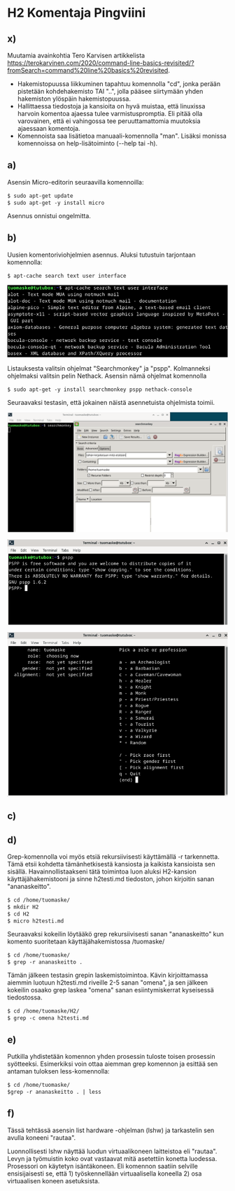 # H2 Komentaja Pingviini

## x)

Muutamia avainkohtia Tero Karvisen artikkelista https://terokarvinen.com/2020/command-line-basics-revisited/?fromSearch=command%20line%20basics%20revisited. 
- Hakemistopuussa liikkuminen tapahtuu komennolla "cd", jonka perään pistetään kohdehakemisto TAI "..", jolla pääsee siirtymään yhden hakemiston ylöspäin hakemistopuussa.
- Hallittaessa tiedostoja ja kansioita on hyvä muistaa, että linuxissa harvoin komentoa ajaessa tulee varmistuspromptia. Eli pitää olla varovainen, että ei vahingossa tee peruuttamattomia muutoksia ajaessaan komentoja.
- Komennoista saa lisätietoa manuaali-komennolla "man". Lisäksi monissa komennoissa on help-lisätoiminto (--help tai -h).

## a)

Asensin Micro-editorin seuraavilla komennoilla:

    $ sudo apt-get update
    $ sudo apt-get -y install micro

Asennus onnistui ongelmitta.

## b)

Uusien komentoriviohjelmien asennus. Aluksi tutustuin tarjontaan komennolla:

    $ apt-cache search text user interface

![apt-cache](H2/Apt-cache.png)

Listauksesta valitsin ohjelmat "Searchmonkey" ja "pspp". Kolmanneksi ohjelmaksi valitsin pelin Nethack. Asensin nämä ohjelmat komennolla

    $ sudo apt-get -y install searchmonkey pspp nethack-console

Seuraavaksi testasin, että jokainen näistä asennetuista ohjelmista toimii.

![Searchmonkey](H2/Searchmonkey.png)

![pspp](H2/pspp.png)

![Nethack](H2/Nethack.png)


## c)

## d)

Grep-komennolla voi myös etsiä rekursiivisesti käyttämällä -r tarkennetta. Tämä etsii kohdetta tämänhetkisestä kansiosta ja kaikista kansioista sen sisällä. Havainnollistaakseni tätä toimintoa luon aluksi H2-kansion käyttäjähakemistooni ja sinne h2testi.md tiedoston, johon kirjoitin sanan "ananaskeitto".

    $ cd /home/tuomaske/
    $ mkdir H2
    $ cd H2
    $ micro h2testi.md

Seuraavaksi kokeilin löytääkö grep rekursiivisesti sanan "ananaskeitto" kun komento suoritetaan käyttäjähakemistossa /tuomaske/

    $ cd /home/tuomaske/
    $ grep -r ananaskeitto .



Tämän jälkeen testasin grepin laskemistoimintoa. Kävin kirjoittamassa aiemmin luotuun h2testi.md riveille 2-5 sanan "omena", ja sen jälkeen kokeilin osaako grep laskea "omena" sanan esiintymiskerrat kyseisessä tiedostossa.

    $ cd /home/tuomaske/H2/
    $ grep -c omena h2testi.md




## e) 

Putkilla yhdistetään komennon yhden prosessin tuloste toisen prosessin syötteeksi. Esimerkiksi voin ottaa aiemman grep komennon ja esittää sen antaman tuloksen less-komennolla:

    $ cd /home/tuomaske/
    $grep -r ananaskeitto . | less




## f) 

Tässä tehtässä asensin list hardware -ohjelman (lshw) ja tarkastelin sen avulla koneeni "rautaa".


Luonnollisesti lshw näyttää luodun virtuaalikoneen laitteistoa eli "rautaa". Levyn ja työmuistin koko ovat vastaavat mitä asetettiin konetta luodessa. Prosessori on käytetyn isäntäkoneen. Eli komennon saatiin selville ensisijaisesti se, että 1) työskennellään virtuaalisella koneella 2) osa virtuaalisen koneen asetuksista.












    
